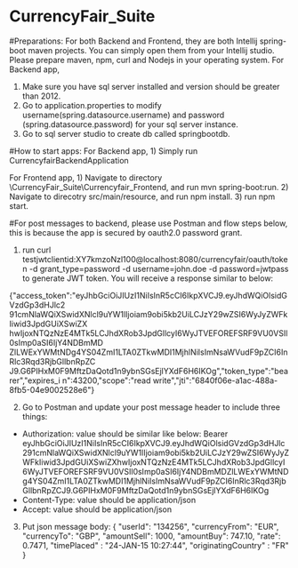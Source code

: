 # CurrencyFair_Suite

#Preparations:
For both Backend and Frontend, they are both Intellij spring-boot maven projects. You can simply open them from your Intellij studio.
Please prepare maven, npm, curl and Nodejs in your operating system.
For Backend app, 
  1) Make sure you have sql server installed and version should be greater than 2012. 
  2) Go to application.properties to modify username(spring.datasource.username) and password (spring.datasource.password) for your sql server instance. 
  3) Go to sql server studio to create db called springbootdb.

#How to start apps:
For Backend app, 
	1) Simply run CurrencyfairBackendApplication
	
For Frontend app, 
  	1) Navigate to directory \CurrencyFair_Suite\Currencyfair_Frontend, and run mvn spring-boot:run. 
  	2) Navigate to direcotry src/main/resource, and run npm install. 
  	3) run npm start.

#For post messages to backend, please use Postman and flow steps below, this is because the app is secured by oauth2.0 password grant.
1) run curl testjwtclientid:XY7kmzoNzl100@localhost:8080/currencyfair/oauth/token -d grant_type=password -d username=john.doe -d password=jwtpass to generate JWT token. You will receive a response similar to below:

{"access_token":"eyJhbGciOiJIUzI1NiIsInR5cCI6IkpXVCJ9.eyJhdWQiOlsidGVzdGp3dHJlc2
91cmNlaWQiXSwidXNlcl9uYW1lIjoiam9obi5kb2UiLCJzY29wZSI6WyJyZWFkIiwid3JpdGUiXSwiZX
hwIjoxNTQzNzE4MTk5LCJhdXRob3JpdGllcyI6WyJTVEFOREFSRF9VU0VSIl0sImp0aSI6IjY4NDBmMD
ZlLWExYWMtNDg4YS04ZmI1LTA0ZTkwMDI1MjhlNiIsImNsaWVudF9pZCI6InRlc3Rqd3RjbGllbnRpZC
J9.G6PIHxM0F9MftzDaQotd1n9ybnSGsEjlYXdF6H6IKOg","token_type":"bearer","expires_i
n":43200,"scope":"read write","jti":"6840f06e-a1ac-488a-8fb5-04e9002528e6"}

2) Go to Postman and update your post message header to include three things:
  - Authorization: value should be similar like below:
  Bearer eyJhbGciOiJIUzI1NiIsInR5cCI6IkpXVCJ9.eyJhdWQiOlsidGVzdGp3dHJlc291cmNlaWQiXSwidXNlcl9uYW1lIjoiam9obi5kb2UiLCJzY29wZSI6WyJyZWFkIiwid3JpdGUiXSwiZXhwIjoxNTQzNzE4MTk5LCJhdXRob3JpdGllcyI6WyJTVEFOREFSRF9VU0VSIl0sImp0aSI6IjY4NDBmMDZlLWExYWMtNDg4YS04ZmI1LTA0ZTkwMDI1MjhlNiIsImNsaWVudF9pZCI6InRlc3Rqd3RjbGllbnRpZCJ9.G6PIHxM0F9MftzDaQotd1n9ybnSGsEjlYXdF6H6IKOg
  - Content-Type: value should be application/json
  - Accept: value should be application/json
  
3) Put json message body:
  {
	"userId": "134256",
	"currencyFrom": "EUR",
	"currencyTo": "GBP",
	"amountSell": 1000,
	"amountBuy": 747.10,
	"rate": 0.7471,
	"timePlaced" : "24-JAN-15 10:27:44",
	"originatingCountry" : "FR"
}
  


